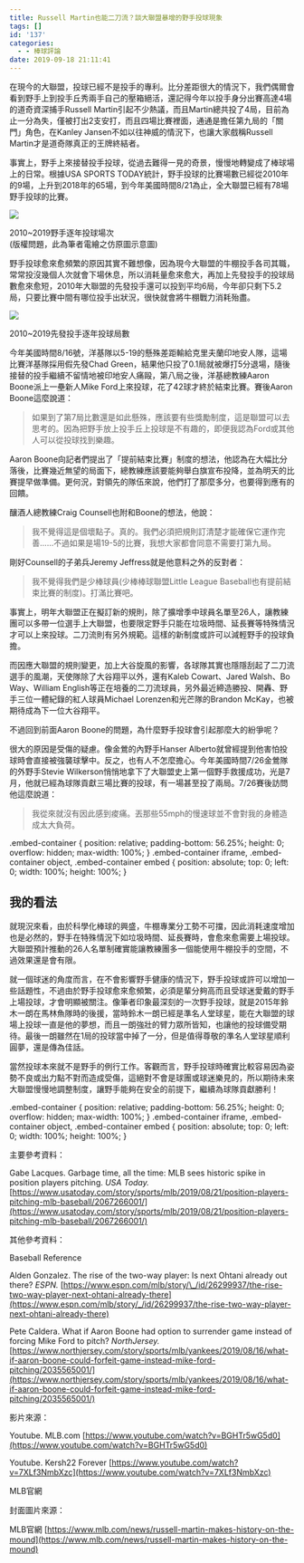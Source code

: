 ```yaml
---
title: Russell Martin也能二刀流？談大聯盟暴增的野手投球現象
tags: []
id: '137'
categories:
  - - 棒球評論
date: 2019-09-18 21:11:41
---
```


在現今的大聯盟，投球已經不是投手的專利。比分差距很大的情況下，我們偶爾會看到野手上到投手丘秀兩手自己的壓箱絕活，還記得今年以投手身分出賽高達4場的道奇資深捕手Russell Martin引起不少熱議，而且Martin總共投了4局，目前為止一分為失，僅被打出2支安打，而且四場比賽裡面，通通是擔任第九局的「關門」角色，在Kanley Jansen不如以往神威的情況下，也讓大家戲稱Russell Martin才是道奇隊真正的王牌終結者。

事實上，野手上來接替投手投球，從過去難得一見的奇景，慢慢地轉變成了棒球場上的日常。根據USA SPORTS TODAY統計，野手投球的比賽場數已經從2010年的9場，上升到2018年的65場，到今年美國時間8/21為止，全大聯盟已經有78場野手投球的比賽。

<!-- more -->

![](http://medcytw.com/wp-content/uploads/2019/12/圖片-1.png)

2010~2019野手逐年投球場次  
(版權問題，此為筆者電繪之仿原圖示意圖)

野手投球愈來愈頻繁的原因其實不難想像，因為現今大聯盟的牛棚投手各司其職，常常投沒幾個人次就會下場休息，所以消耗量愈來愈大，再加上先發投手的投球局數愈來愈短，2010年大聯盟的先發投手還可以投到平均6局，今年卻只剩下5.2局，只要比賽中間有哪位投手出狀況，很快就會將牛棚戰力消耗殆盡。

![](http://medcytw.com/wp-content/uploads/2019/12/圖片-2.png)

2010~2019先發投手逐年投球局數

今年美國時間8/16號，洋基隊以5-19的懸殊差距輸給克里夫蘭印地安人隊，這場比賽洋基隊採用假先發Chad Green，結果他只投了0.1局就被爆打5分退場，隨後接替的投手繼續不留情地被印地安人痛毆，第八局之後，洋基總教練Aaron Boone派上一壘新人Mike Ford上來投球，花了42球才終於結束比賽。賽後Aaron Boone這麼說道：

> 如果到了第7局比數還是如此懸殊，應該要有些獎勵制度，這是聯盟可以去思考的。因為把野手放上投手丘上投球是不有趣的，即便我認為Ford或其他人可以從投球找到樂趣。

Aaron Boone向記者們提出了「提前結束比賽」制度的想法，他認為在大幅比分落後，比賽幾近無望的局面下，總教練應該要能夠舉白旗宣布投降，並為明天的比賽提早做準備。更何況，對領先的隊伍來說，他們打了那麼多分，也要得到應有的回饋。

釀酒人總教練Craig Counsell也附和Boone的想法，他說：

> 我不覺得這是個壞點子。真的。我們必須把規則訂清楚才能確保它運作完善......不過如果是場19-5的比賽，我想大家都會同意不需要打第九局。

剛好Counsell的子弟兵Jeremy Jeffress就是他意料之外的反對者：

> 我不覺得我們是少棒球員(少棒棒球聯盟Little League Baseball也有提前結束比賽的制度)。打滿比賽吧。

事實上，明年大聯盟正在擬訂新的規則，除了擴增季中球員名單至26人，讓教練團可以多帶一位選手上大聯盟，也要限定野手只能在垃圾時間、延長賽等特殊情況才可以上來投球。二刀流則有另外規範。這樣的新制度或許可以減輕野手的投球負擔。

而因應大聯盟的規則變更，加上大谷旋風的影響，各球隊其實也隱隱刮起了二刀流選手的風潮，天使隊除了大谷翔平以外，還有Kaleb Cowart、Jared Walsh、Bo Way、William English等正在培養的二刀流球員，另外最近締造勝投、開轟、野手三位一體紀錄的紅人球員Michael Lorenzen和光芒隊的Brandon McKay，也被期待成為下一位大谷翔平。

不過回到前面Aaron Boone的問題，為什麼野手投球會引起那麼大的紛爭呢？

很大的原因是受傷的疑慮。像金鶯的內野手Hanser Alberto就曾經提到他害怕投球時會直接被強襲球擊中。反之，也有人不怎麼擔心。今年美國時間7/26金鶯隊的外野手Stevie Wilkerson悄悄地拿下了大聯盟史上第一個野手救援成功，光是7月，他就已經為球隊貢獻三場比賽的投球，有一場甚至投了兩局。7/26賽後訪問他這麼說道：

> 我從來就沒有因此感到痠痛。丟那些55mph的慢速球並不會對我的身體造成太大負荷。

.embed-container { position: relative; padding-bottom: 56.25%; height: 0; overflow: hidden; max-width: 100%; } .embed-container iframe, .embed-container object, .embed-container embed { position: absolute; top: 0; left: 0; width: 100%; height: 100%; }

## **我的看法**

就現況來看，由於科學化棒球的興盛，牛棚專業分工勢不可擋，因此消耗速度增加也是必然的，野手在特殊情況下如垃圾時間、延長賽時，會愈來愈需要上場投球。大聯盟預計推動的26人名單制確實能讓教練團多一個能使用牛棚投手的空間，不過效果還是會有限。

就一個球迷的角度而言，在不會影響野手健康的情況下，野手投球或許可以增加一些話題性，不過由於野手投球愈來愈頻繁，必須是輩分夠高而且受球迷愛戴的野手上場投球，才會明顯被關注。像筆者印象最深刻的一次野手投球，就是2015年鈴木一朗在馬林魚隊時的後援，當時鈴木一朗已經是準名人堂球星，能在大聯盟的球場上投球一直是他的夢想，而且一朗強壯的臂力眾所皆知，也讓他的投球備受期待。最後一朗雖然在1局的投球當中掉了一分，但是值得尊敬的準名人堂球星順利圓夢，還是傳為佳話。

當然投球本來就不是野手的例行工作。客觀而言，野手投球時確實比較容易因為姿勢不良或出力點不對而造成受傷，這絕對不會是球團或球迷樂見的，所以期待未來大聯盟慢慢地調整制度，讓野手能夠在安全的前提下，繼續為球隊貢獻勝利！

.embed-container { position: relative; padding-bottom: 56.25%; height: 0; overflow: hidden; max-width: 100%; } .embed-container iframe, .embed-container object, .embed-container embed { position: absolute; top: 0; left: 0; width: 100%; height: 100%; }

主要參考資料：

Gabe Lacques. Garbage time, all the time: MLB sees historic spike in position players pitching. _USA Today._ [https://www.usatoday.com/story/sports/mlb/2019/08/21/position-players-pitching-mlb-baseball/2067266001/](https://www.usatoday.com/story/sports/mlb/2019/08/21/position-players-pitching-mlb-baseball/2067266001/)

其他參考資料：

Baseball Reference

Alden Gonzalez. The rise of the two-way player: Is next Ohtani already out there? _ESPN._ [https://www.espn.com/mlb/story/\_/id/26299937/the-rise-two-way-player-next-ohtani-already-there](https://www.espn.com/mlb/story/_/id/26299937/the-rise-two-way-player-next-ohtani-already-there)

Pete Caldera. What if Aaron Boone had option to surrender game instead of forcing Mike Ford to pitch? _NorthJersey._ [https://www.northjersey.com/story/sports/mlb/yankees/2019/08/16/what-if-aaron-boone-could-forfeit-game-instead-mike-ford-pitching/2035565001/](https://www.northjersey.com/story/sports/mlb/yankees/2019/08/16/what-if-aaron-boone-could-forfeit-game-instead-mike-ford-pitching/2035565001/)

影片來源：

Youtube. MLB.com [https://www.youtube.com/watch?v=BGHTr5wG5d0](https://www.youtube.com/watch?v=BGHTr5wG5d0)

Youtube. Kersh22 Forever [https://www.youtube.com/watch?v=7XLf3NmbXzc](https://www.youtube.com/watch?v=7XLf3NmbXzc)

MLB官網

封面圖片來源：

MLB官網 [https://www.mlb.com/news/russell-martin-makes-history-on-the-mound](https://www.mlb.com/news/russell-martin-makes-history-on-the-mound)
